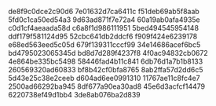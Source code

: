 de8f9c0dce2c90d6
7e01632d7ca6411c
f51deb69ab5f8aab
5fd0c1ca50ed54a3
9d63ad871f7e72a4
60a19ab0afa4935e
c0d1cf4aeaada58d
c6a8f1d986111951
5bed494545954148
ddf179f581124d95
52cbc641db2ddcf6
f909f424e6239178
e68ed563eed5c05d
679f139311cccf99
34e14686acef6bc5
bd4795023065345d
bd8d7d289f4237f8
4f0ac94832cb0672
4e864be335bc5498
58446fad4b11c841
6db76d1a7b1b8133
260569320ad60833
bf8b42cf0bfa8765
8ab2ffa57d2dd6c5
5d43e25c38e2ceeb
d604ad6ee0991310
11767ae11c8fc4e7
2500ad66292ba945
8df677a90ea30ad8
45e6d3acfcf14479
6220738ef49d1bb4
3de8ab076ba2d839
